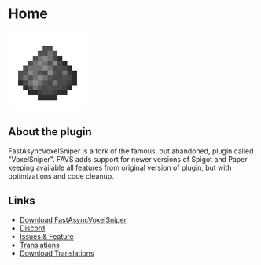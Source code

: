 # Home

![FastAsyncVoxelSniper Logo](./images/FAVS-Logo_160px.webp)

## About the plugin

FastAsyncVoxelSniper is a fork of the famous, but abandoned, plugin called "VoxelSniper".
FAVS adds support for newer versions of Spigot and Paper keeping available all features from original version of plugin, but with optimizations and code cleanup.

## Links

* [Download FastAsyncVoxelSniper](https://modrinth.com/plugin/fastasyncvoxelsniper)
* [Discord](https://discord.gg/intellectualsites)
* [Issues & Feature](https://github.com/IntellectualSites/FastAsyncVoxelSniper/issues)
* [Translations](https://intellectualsites.crowdin.com/FastAsyncVoxelSniper/)
* [Download Translations](https://github.com/IntellectualSites/Translations/tree/main/FastAsyncVoxelSniper)
